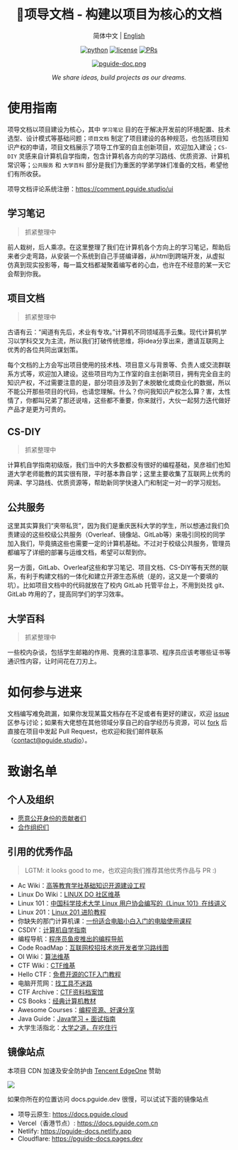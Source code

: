 <div align="center">

# 🌱项导文档 - 构建以项目为核心的文档

简体中文 | [English](https://github.com/PGuideDev/PGuide-Docs/blob/master/README-EN.md)

[![python](https://img.shields.io/badge/-VuePress-blue?logo=vue&logoColor=white)](https://github.com/pre-commit/pre-commit)
[![license](https://img.shields.io/github/license/PGuideDev/PGuide-Docs)](https://img.shields.io/github/license/PGuideDev/PGuide-Docs)
[![PRs](https://img.shields.io/badge/PRs-welcome-brightgreen.svg)](https://github.com/PGuideDev/PGuide-Docs/pulls)

[![pguide-doc.png](docs/.vuepress/public/src/pguide-doc.png)](https://docs.pguide.cloud/)

_We share ideas, build projects as our dreams._

</div>

# 使用指南

项导文档以项目建设为核心，其中 `学习笔记` 目的在于解决开发前的环境配置、技术选型、设计模式等基础问题；`项目文档` 制定了项目建设的各种规范，也包括项目知识产权的申请，项目文档展示了项导工作室的自主创新项目，欢迎加入建设；`CS-DIY` 灵感来自计算机自学指南，包含计算机各方向的学习路线、优质资源、计算机常识等；`公共服务` 和 `大学百科` 部分是我们为重医的学弟学妹们准备的文档，希望他们有所收获。

项导文档评论系统注册：https://comment.pguide.studio/ui

## 学习笔记

> 抓紧整理中

前人栽树，后人乘凉。在这里整理了我们在计算机各个方向上的学习笔记，帮助后来者少走弯路，从安装一个系统到自己手搓编译器，从html到跨端开发，从虚拟仿真到现实投影等，每一篇文档都凝聚着编写者的心血，也许在不经意的某一天它会帮到你我。

## 项目文档

> 抓紧整理中

古语有云：“闻道有先后，术业有专攻。”计算机不同领域高手云集。现代计算机学习以学科交叉为主流，所以我们打破传统思维，将idea分享出来，邀请互联网上优秀的各位共同出谋划策。

每个文档的上方会写出项目使用的技术栈、项目意义与背景等、负责人或交流群联系方式等，欢迎加入建设。这些项目均为工作室的自主创新项目，拥有完全自主的知识产权，不过需要注意的是，部分项目涉及到了未脱敏化或商业化的数据，所以不能公开那些项目的代码，也请您理解。什么？你问我知识产权怎么算？害，太性情了，你都叫兄弟了那还说啥，这些都不重要，你来就行，大伙一起努力迭代做好产品才是更为可贵的。

## CS-DIY

> 抓紧整理中

计算机自学指南初级版，我们当中的大多数都没有很好的编程基础，吴彦祖们也知道大学老师能教的其实很有限，平时基本靠自学；这里主要收集了互联网上优秀的网课、学习路线、优质资源等，帮助新同学快速入门和制定一对一的学习规划。

## 公共服务

这里其实算我们“夹带私货”，因为我们是重庆医科大学的学生，所以想通过我们负责建设的这些校级公共服务（Overleaf、镜像站、GitLab等）来吸引同校的同学加入我们，毕竟搞这些也需要一定的计算机基础。不过对于校级公共服务，管理员都编写了详细的部署与运维文档，希望可以帮到你。

另一方面，GitLab、Overleaf这些和学习笔记、项目文档、CS-DIY等有天然的联系，有利于构建文档的一体化和建立开源生态系统（是的，这又是一个要填的坑）。比如项目文档中的代码就放在了校内 GitLab 托管平台上，不用到处找 git、GitLab 咋用的了，提高同学们的学习效率。

## 大学百科

> 抓紧整理中

一些校内杂谈，包括学生邮箱的作用、竞赛的注意事项、程序员应该考哪些证书等通识性内容，让时间花在刀刃上。

# 如何参与进来

文档编写难免疏漏，如果你发现某篇文档存在不足或者有更好的建议，欢迎 [issue](https://github.com/PGuideDev/PGuide-Docs/issues) 区参与讨论；如果有大佬想在其他领域分享自己的自学经历与资源，可以 [fork](https://github.com/PGuideDev/PGuide-Docs/fork) 后直接在项目中发起 Pull Request，也欢迎和我们邮件联系（contact@pguide.studio）。

# 致谢名单

## 个人及组织

- [愿意公开身份的贡献者们](https://docs.pguide.cloud/friends/persons/)
- [合作组织们](https://docs.pguide.cloud/friends/organizations/)

## 引用的优秀作品



> LGTM: it looks good to me，也欢迎向我们推荐其他优秀作品与 PR :)

- Ac Wiki：[高等教育学社基础知识开源建设工程](https://ac-wiki.org/)
- Linux Do Wiki：[LINUX DO 社区维基](https://wiki.linux.do/)
- Linux 101：[中国科学技术大学 Linux 用户协会编写的《Linux 101》在线讲义](https://101.lug.ustc.edu.cn/)
- Linux 201：[Linux 201 进阶教程](https://201.ustclug.org/)
- 你缺失的那门计算机课：[一份适合电脑小白入门的电脑使用课程](https://www.criwits.top/missing/)
- CSDIY：[计算机自学指南](https://csdiy.wiki/)
- 编程导航：[程序员鱼皮推出的编程导航](https://www.codefather.cn/course/1789189862986850306)
- Code RoadMap：[互联网校招技术岗开发者学习路线图](https://github.com/forthespada/developer-roadmap-zh-CN)
- OI Wiki：[算法维基](https://oi.wiki/)
- CTF Wiki：[CTF维基](https://ctf-wiki.org/)
- Hello CTF：[免费开源的CTF入门教程](https://hello-ctf.com/)
- 电脑开荒网：[找工具不迷路](https://www.cyhaoka.vip/)
- CTF Archive：[CTF资料档案馆](https://github.com/CTF-Archives)
- CS Books：[经典计算机教材](https://github.com/forthespada/CS-Books)
- Awesome Courses：[编程资源、好课分享](https://github.com/forthespada/Awsome-Courses)
- Java Guide：[Java学习 + 面试指南](https://javaguide.cn/)
- 大学生活指北：[大学之道，在吃住行](https://colleges.chat/)

## 镜像站点

本项目 CDN 加速及安全防护由 [Tencent EdgeOne](https://edgeone.ai/zh?from=github) 赞助

![](https://github.com/Ac-Wiki/Ac-Wiki/blob/main/docs/assets/TencentEdgeone.png)

如果你所在的位置访问 docs.pguide.dev 很慢，可以试试下面的镜像站点
- 项导云原生: https://docs.pguide.cloud
- Vercel（香港节点）: https://docs.pguide.com.cn
- Netlify: https://pguide-docs.netlify.app
- Cloudflare: https://pguide-docs.pages.dev
